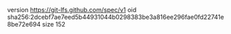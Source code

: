 version https://git-lfs.github.com/spec/v1
oid sha256:2dcebf7ae7eed5b44931044b0298383be3a816ee296fae0fd22741e8be72e694
size 152
